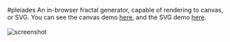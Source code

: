 #pleiades
An in-browser fractal generator, capable of rendering to canvas, or SVG. You can see the canvas demo [here](http://sabof.github.io/pleiades), and the SVG demo [here](http://sabof.github.io/pleiades?brush=svg).
<br />
<br />
![screenshot](https://github.com/sabof/pleiades/raw/master/screenshot.png)
